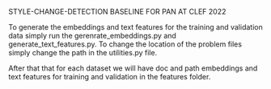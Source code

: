 STYLE-CHANGE-DETECTION BASELINE FOR PAN AT CLEF 2022

To generate the embeddings and text features for the training and validation data simply run the gerenrate_embeddings.py and
generate_text_features.py. To change the location of the problem files simply change the path in the utilities.py file.

After that that for each dataset we will have doc and path embeddings and text features for training and validation in the features folder.

